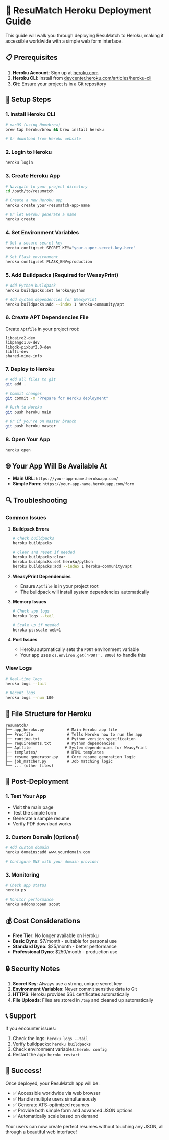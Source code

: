 # 🚀 ResuMatch Heroku Deployment Guide

This guide will walk you through deploying ResuMatch to Heroku, making it accessible worldwide with a simple web form interface.

## 📋 Prerequisites

1. **Heroku Account**: Sign up at [heroku.com](https://heroku.com)
2. **Heroku CLI**: Install from [devcenter.heroku.com/articles/heroku-cli](https://devcenter.heroku.com/articles/heroku-cli)
3. **Git**: Ensure your project is in a Git repository

## 🔧 Setup Steps

### 1. Install Heroku CLI
```bash
# macOS (using Homebrew)
brew tap heroku/brew && brew install heroku

# Or download from Heroku website
```

### 2. Login to Heroku
```bash
heroku login
```

### 3. Create Heroku App
```bash
# Navigate to your project directory
cd /path/to/resumatch

# Create a new Heroku app
heroku create your-resumatch-app-name

# Or let Heroku generate a name
heroku create
```

### 4. Set Environment Variables
```bash
# Set a secure secret key
heroku config:set SECRET_KEY="your-super-secret-key-here"

# Set Flask environment
heroku config:set FLASK_ENV=production
```

### 5. Add Buildpacks (Required for WeasyPrint)
```bash
# Add Python buildpack
heroku buildpacks:set heroku/python

# Add system dependencies for WeasyPrint
heroku buildpacks:add --index 1 heroku-community/apt
```

### 6. Create APT Dependencies File
Create `Aptfile` in your project root:
```
libcairo2-dev
libpango1.0-dev
libgdk-pixbuf2.0-dev
libffi-dev
shared-mime-info
```

### 7. Deploy to Heroku
```bash
# Add all files to git
git add .

# Commit changes
git commit -m "Prepare for Heroku deployment"

# Push to Heroku
git push heroku main

# Or if you're on master branch
git push heroku master
```

### 8. Open Your App
```bash
heroku open
```

## 🌐 Your App Will Be Available At

- **Main URL**: `https://your-app-name.herokuapp.com/`
- **Simple Form**: `https://your-app-name.herokuapp.com/form`

## 🔍 Troubleshooting

### Common Issues

1. **Buildpack Errors**
   ```bash
   # Check buildpacks
   heroku buildpacks
   
   # Clear and reset if needed
   heroku buildpacks:clear
   heroku buildpacks:set heroku/python
   heroku buildpacks:add --index 1 heroku-community/apt
   ```

2. **WeasyPrint Dependencies**
   - Ensure `Aptfile` is in your project root
   - The buildpack will install system dependencies automatically

3. **Memory Issues**
   ```bash
   # Check app logs
   heroku logs --tail
   
   # Scale up if needed
   heroku ps:scale web=1
   ```

4. **Port Issues**
   - Heroku automatically sets the `PORT` environment variable
   - Your app uses `os.environ.get('PORT', 8000)` to handle this

### View Logs
```bash
# Real-time logs
heroku logs --tail

# Recent logs
heroku logs --num 100
```

## 📁 File Structure for Heroku

```
resumatch/
├── app_heroku.py          # Main Heroku app file
├── Procfile               # Tells Heroku how to run the app
├── runtime.txt            # Python version specification
├── requirements.txt       # Python dependencies
├── Aptfile               # System dependencies for WeasyPrint
├── templates/             # HTML templates
├── resume_generator.py    # Core resume generation logic
├── job_matcher.py         # Job matching logic
└── ... (other files)
```

## 🚀 Post-Deployment

### 1. Test Your App
- Visit the main page
- Test the simple form
- Generate a sample resume
- Verify PDF download works

### 2. Custom Domain (Optional)
```bash
# Add custom domain
heroku domains:add www.yourdomain.com

# Configure DNS with your domain provider
```

### 3. Monitoring
```bash
# Check app status
heroku ps

# Monitor performance
heroku addons:open scout
```

## 💰 Cost Considerations

- **Free Tier**: No longer available on Heroku
- **Basic Dyno**: $7/month - suitable for personal use
- **Standard Dyno**: $25/month - better performance
- **Professional Dyno**: $250/month - production use

## 🔒 Security Notes

1. **Secret Key**: Always use a strong, unique secret key
2. **Environment Variables**: Never commit sensitive data to Git
3. **HTTPS**: Heroku provides SSL certificates automatically
4. **File Uploads**: Files are stored in `/tmp` and cleaned up automatically

## 📞 Support

If you encounter issues:

1. Check the logs: `heroku logs --tail`
2. Verify buildpacks: `heroku buildpacks`
3. Check environment variables: `heroku config`
4. Restart the app: `heroku restart`

## 🎉 Success!

Once deployed, your ResuMatch app will be:
- ✅ Accessible worldwide via web browser
- ✅ Handle multiple users simultaneously
- ✅ Generate ATS-optimized resumes
- ✅ Provide both simple form and advanced JSON options
- ✅ Automatically scale based on demand

Your users can now create perfect resumes without touching any JSON, all through a beautiful web interface!
